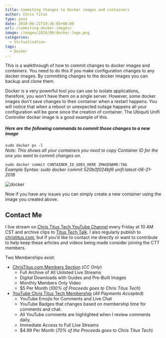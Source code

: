 ```yaml
---
title: Commiting Changes to Docker images and containers
author: Chris Titus
type: post
date: 2018-06-21T19:36:03+00:00
url: /commiting-docker-images/
image: /images/2018/06/docker-logo.png
categories:
  - Virtualization
tags:
  - Docker
---
```

This is a walkthrough of how to commit changes to docker images and containers. You need to do this if you make configuration changes to any docker images. By committing changes to the docker images you can backup and clone them.<!--more-->

Docker is a very powerful tool you can use to isolate applications, therefore, you won&#8217;t have them on a single server. However, some docker images don&#8217;t save changes to their container when a restart happens. You will notice that when a reboot or unexpected outage happens all your configuration will be gone since the creation of container. The Ubiquiti Unifi Controller docker image is a good example of this.

##### Here are the following commands to commit those changes to a new image

`sudo docker ps -l`  
_Note: This shows all your containers you need to copy Container ID for the one you want to commit changes on._

`sudo docker commit CONTAINER_ID_GOES_HERE IMAGENAME:TAG`  
_Example Syntax: sudo docker commit 520b0f024bf6 unifi:latest-06-21-2018_
  
![docker](/images/2018/06/docker.png)

Now if you have any issues you can simply create a new container using the image you created above.

## Contact Me

I live stream on [Chris Titus Tech YouTube Channel][1] every Friday at 10 AM CST and archive clips to [Titus Tech Talk][2]. I also regularly publish to [christitus.com][3], but if you'd like to contact me directly or want to contribute to help keep these articles and videos being made consider joining the CTT members. 

Two Memberships exist:
- [ChrisTitus.com Members Section][4] (_CC Only_)
  - Full Archive of All Unlisted Live Streams
  - Digital Downloads with Guides and Pre-Built Images
  - Monthly Members Only Video
  - $5 Per Month (_100% of Proceeds goes to Chris Titus Tech_)
- [YouTube Chris Titus Tech Membership][5] (_All Payments Accepted_)
  - YouTube Emojis for Comments and Live Chat
  - YouTube Badges that changes based on membership time for comments and chat.
  - All YouTube comments are highlighted when I review comments daily. 
  - Immediate Access to Full Live Streams
  - $4.99 Per Month (_70% of the Proceeds goes to Chris Titus Tech_)

 [1]: https://www.youtube.com/c/ChrisTitusTech
 [2]: https://www.youtube.com/c/ChrisTitusTechStreams
 [3]: https://christitus.com/
 [4]: https://portal.christitus.com
 [5]: https://links.christitus.com/join
